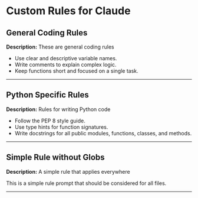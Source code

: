 # Custom Rules for Claude

## General Coding Rules

**Description:** These are general coding rules

- Use clear and descriptive variable names.
- Write comments to explain complex logic.
- Keep functions short and focused on a single task.


---

## Python Specific Rules

**Description:** Rules for writing Python code

- Follow the PEP 8 style guide.
- Use type hints for function signatures.
- Write docstrings for all public modules, functions, classes, and methods.


---

## Simple Rule without Globs

**Description:** A simple rule that applies everywhere

This is a simple rule prompt that should be considered for all files.

---
